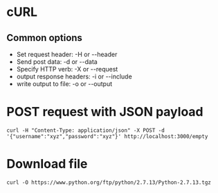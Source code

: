 # cURL

## Common options
* Set request header: -H or --header
* Send post data: -d or --data
* Specify HTTP verb: -X or --request
* output response headers: -i or --include
* write output to file: -o or --output

# POST request with JSON payload
```
curl -H "Content-Type: application/json" -X POST -d '{"username":"xyz","password":"xyz"}' http://localhost:3000/empty
```

# Download file
```
curl -O https://www.python.org/ftp/python/2.7.13/Python-2.7.13.tgz
```
